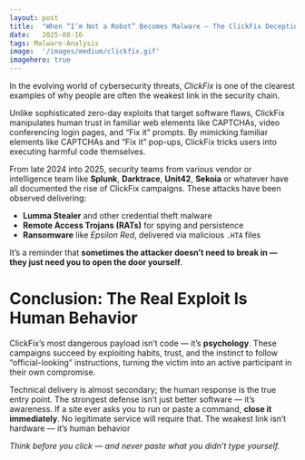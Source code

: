 ```yaml
---
layout:	post
title:	"When “I’m Not a Robot” Becomes Malware — The ClickFix Deception Unmasked"
date:	2025-08-16
tags: Malware-Analysis
image:  '/images/medium/clickfix.gif'
imagehero: true
---
```


In the evolving world of cybersecurity threats, *ClickFix* is one of the clearest examples of why people are often the weakest link in the security chain.

Unlike sophisticated zero-day exploits that target software flaws, ClickFix manipulates human trust in familiar web elements like CAPTCHAs, video conferencing login pages, and “Fix it” prompts. By mimicking familiar elements like CAPTCHAs and “Fix it” pop-ups, ClickFix tricks users into executing harmful code themselves.

From late 2024 into 2025, security teams from various vendor or intelligence team like **Splunk**, **Darktrace**, **Unit42**, **Sekoia** or whatever have all documented the rise of ClickFix campaigns. These attacks have been observed delivering:

- **Lumma Stealer** and other credential theft malware
- **Remote Access Trojans (RATs)** for spying and persistence
- **Ransomware** like *Epsilon Red*, delivered via malicious `.HTA` files

It’s a reminder that **sometimes the attacker doesn’t need to break in — they just need you to open the door yourself**.

# **Conclusion: The Real Exploit Is Human Behavior**

ClickFix’s most dangerous payload isn’t code — it’s **psychology**. These campaigns succeed by exploiting habits, trust, and the instinct to follow “official-looking” instructions, turning the victim into an active participant in their own compromise.

Technical delivery is almost secondary; the human response is the true entry point. The strongest defense isn’t just better software — it’s awareness. If a site ever asks you to run or paste a command, **close it immediately**. No legitimate service will require that. The weakest link isn’t hardware — it’s human behavior

*Think before you click — and never paste what you didn’t type yourself.*